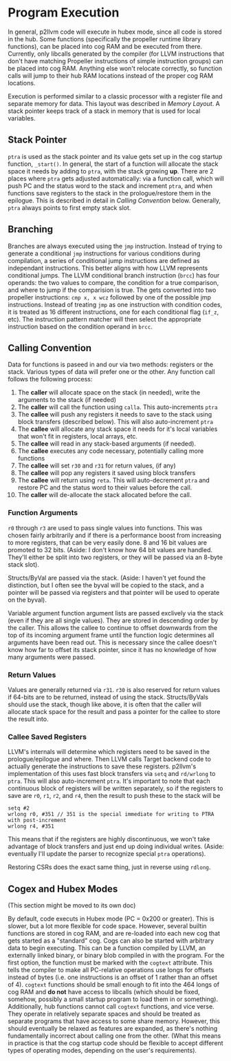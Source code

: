 # Program Execution
In general, p2llvm code will execute in hubex mode, since all code is stored in the hub. Some functions (specifically the propeller runtime library functions), can be placed into cog RAM and be executed from there. Currently, only libcalls generated by the compiler (for LLVM instructions that don't have matching Propeller instructions of simple instruction groups) can be placed into cog RAM. Anything else won't relocate correctly, so function calls will jump to their hub RAM locations instead of the proper cog RAM locations.

Execution is performed similar to a classic processor with a register file and separate memory for data. This layout was described in *Memory Layout*. A stack pointer keeps track of a stack in memory that is used for local variables.

## Stack Pointer
`ptra` is used as the stack pointer and its value gets set up in the cog startup function, `_start()`. In general, the start of a function will allocate the stack space it needs by adding to `ptra`, with the stack growing **up**. There are 2 places where `ptra` gets adjusted automatically: via a function call, which will push PC and the status word to the stack and increment `ptra`, and when functions save registers to the stack in the prologue/restore them in the epilogue. This is described in detail in *Calling Convention* below. Generally, `ptra` always points to first empty stack slot.

## Branching
Branches are always executed using the `jmp` instruction. Instead of trying to generate a conditional `jmp` instructions for various conditions during compilation, a series of conditional jump instructions are defined as independant instructions. This better aligns with how LLVM represents conditional jumps. The LLVM conditional branch instruction (`brcc`) has four operands: the two values to compare, the condition for a true comparison, and where to jump if the comparision is true. The gets converted into two propeller instructions: `cmp x, x wcz` followed by one of the possible jmp instructions. Instead of treating `jmp` as one instruction with condition codes, it is treated as 16 different instructions, one for each conditional flag (`if_z`, etc). The instruction pattern matcher will then select the appropriate instruction based on the condition operand in `brcc`.

## Calling Convention
Data for functions is paseed in and our via two methods: registers or the stack. Various types of data will prefer one or the other. Any function call follows the following process:
1. The **caller** will allocate space on the stack (in needed), write the arguments to the stack (if needed)
1. The **caller** will call the function using `calla`. This auto-increments `ptra`
1. The **callee** will push any registers it needs to save to the stack using block transfers (described below). This will also auto-increment `ptra`
1. The **callee** will allocate any stack space it needs for it's local variables that won't fit in registers, local arrays, etc.
1. The **callee** will read in any stack-based arguments (if needed).
1. The **callee** executes any code necessary, potentially calling more functions
1. The **callee** will set `r30` and `r31` for return values, (if any)
1. The **callee** will pop any registers it saved using block transfers
1. The **callee** will return using `reta`. This will auto-decrement `ptra` and restore PC and the status word to their values before the call.
1. The **caller** will de-allocate the stack allocated before the call.

### Function Arguments
`r0` through `r3` are used to pass single values into functions. This was chosen fairly arbitrarily and if there is a performance boost from increasing to more registers, that can be very easily done. 8 and 16 bit values are promoted to 32 bits. (Aside: I don't know how 64 bit values are handled. They'll either be split into two registers, or they will be passed via an 8-byte stack slot).

Structs/ByVal are passed via the stack. (Aside: I haven't yet found the distinction, but I often see the byval will be copied to the stack, and a pointer will be passed via registers and that pointer will be used to operate on the byval).

Variable argument function argument lists are passed exclively via the stack (even if they are all single values). They are stored in descending order by the caller. This allows the callee to continue to offset downwards from the top of its incoming argument frame until the function logic determines all arguments have been read out. This is necessary since the callee doesn't know how far to offset its stack pointer, since it has no knowledge of how many arguments were passed.

### Return Values
Values are generally returned via `r31`. `r30` is also reserved for return values if 64-bits are to be returned, instead of using the stack. Structs/ByVals should use the stack, though like above, it is often that the caller will allocate stack space for the result and pass a pointer for the callee to store the result into.

### Callee Saved Registers
LLVM's internals will determine which registers need to be saved in the prologue/epilogue and where. Then LLVM calls Target backend code to actually generate the instructions to save these registers. p2llvm's implementation of this uses fast block transfers via `setq` and `rd/wrlong` to `ptra`. This will also auto-increment `ptra`. It's important to note that each continuous block of registers will be written separately, so if the registers to save are `r0`, `r1`, `r2`, and `r4`, then the result to push these to the stack will be

```
setq #2
wrlong r0, #351 // 351 is the special immediate for writing to PTRA with post-increment
wrlong r4, #351
```

This means that if the registers are highly discontinuous, we won't take advantage of block transfers and just end up doing individual writes. (Aside: eventually I'll update the parser to recognize special `ptra` operations).

Restoring CSRs does the exact same thing, just in reverse using `rdlong`.

## Cogex and Hubex Modes
(This section might be moved to its own doc)

By default, code executs in Hubex mode (PC = 0x200 or greater). This is slower, but a lot more flexible for code space. However, several builtin functions are stored in cog RAM, and are re-loaded into each new cog that gets started as a "standard" cog. Cogs can also be started with arbitrary data to begin executing. This can be a function compiled by LLVM, an externally linked binary, or binary blob compiled in with the program. For the first option, the function must be marked with the `cogtext` attribute. This tells the compiler to make all PC-relative operations use longs for offsets instead of bytes (i.e. one instructions is an offset of 1 rather than an offset of 4). `cogtext` functions should be small enough to fit into the 464 longs of cog RAM and **do not** have access to libcalls (which should be fixed, somehow, possibly a small startup program to load them in or something). Additionally, hub functions cannot call `cogtext` functions, and vice verse. They operate in relatively separate spaces and should be treated as separate programs that have access to some share memory. However, this should eventually be relaxed as features are expanded, as there's nothing fundamentally incorrect about calling one from the other. (What this means in practice is that the cog startup code should be flexible to accept different types of operating modes, depending on the user's requirements).
